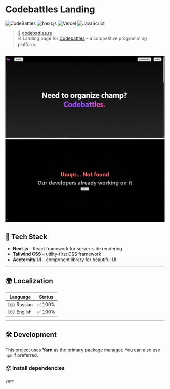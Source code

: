 # Codebattles Landing

![CodeBattles](https://img.shields.io/badge/codebattles.ru-222831?logoColor=white&labelColor=393E46)
![Next.js](https://img.shields.io/badge/Next.js-000?logo=next.js&logoColor=white)
![Vercel](https://img.shields.io/badge/Vercel-000?logo=vercel&logoColor=white)
![JavaScript](https://img.shields.io/badge/JavaScript-F7DF1E?logo=javascript&logoColor=black)

> 🔗 [codebattles.ru](https://codebattles.ru)  
> 🌐 Landing page for [Codebattles](https://github.com/codebattles-nn/codebattles) – a competitive programming platform.

![Main Page Screenshot](images/mainPageScreen.png)
![not_found.png](images/not_found.png)
---

## 🚀 Tech Stack

- **Next.js** – React framework for server-side rendering
- **Tailwind CSS** – utility-first CSS framework
- **Aceternity UI** – component library for beautiful UI

---

## 🌍 Localization

| Language | Status |
|----------|--------|
| 🇷🇺 Russian  | ✅ 100% |
| 🇺🇸 English  | ✅ 100% |

---

## 🛠 Development

This project uses **Yarn** as the primary package manager. You can also use `npm` if preferred.

### 📦 Install dependencies

```bash
yarn
